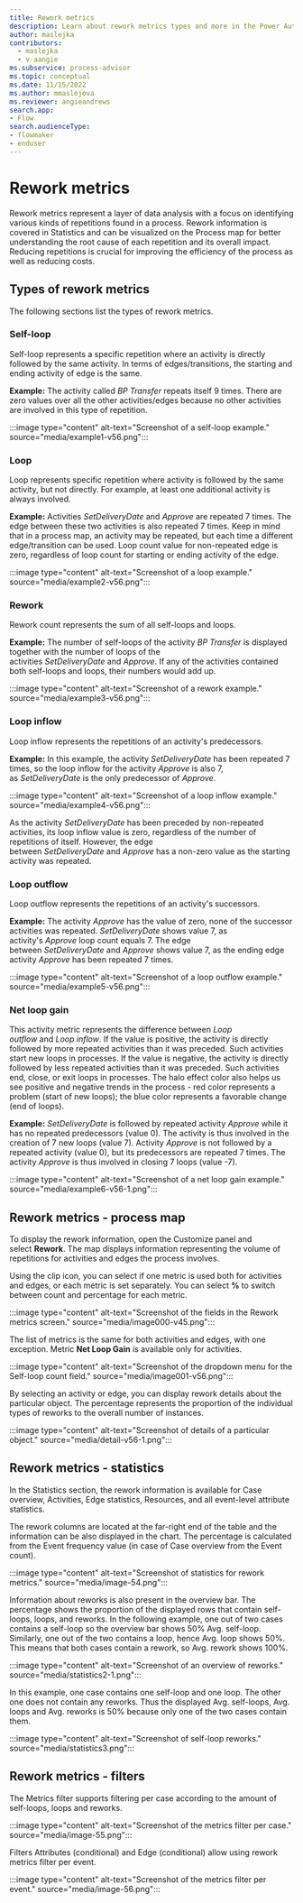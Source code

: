 ```yaml
---
title: Rework metrics
description: Learn about rework metrics types and more in the Power Automate Process Mining desktop app.
author: maslejka
contributors:
  - maslejka
  - v-aangie
ms.subservice: process-advisor
ms.topic: conceptual
ms.date: 11/15/2022
ms.author: mmaslejova
ms.reviewer: angieandrews
search.app:
- Flow
search.audienceType:
- flowmaker
- enduser
---
```


# Rework metrics

Rework metrics represent a layer of data analysis with a focus on identifying various kinds of repetitions found in a process. Rework information is covered in Statistics and can be visualized on the Process map for better understanding the root cause of each repetition and its overall impact. Reducing repetitions is crucial for improving the efficiency of the process as well as reducing costs.

## Types of rework metrics

The following sections list the types of rework metrics.

### Self-loop

Self-loop represents a specific repetition where an activity is directly followed by the same activity. In terms of edges/transitions, the starting and ending activity of edge is the same.

**Example:** The activity called *BP Transfer* repeats itself 9 times. There are zero values over all the other activities/edges because no other activities are involved in this type of repetition.

:::image type="content" alt-text="Screenshot of a self-loop example." source="media/example1-v56.png":::

### Loop

Loop represents specific repetition where activity is followed by the same activity, but not directly. For example, at least one additional activity is always involved.

**Example:** Activities *SetDeliveryDate* and *Approve* are repeated 7 times. The edge between these two activities is also repeated 7 times. Keep in mind that in a process map, an activity may be repeated, but each time a different edge/transition can be used. Loop count value for non-repeated edge is zero, regardless of loop count for starting or ending activity of the edge.

:::image type="content" alt-text="Screenshot of a loop example." source="media/example2-v56.png":::

### Rework

Rework count represents the sum of all self-loops and loops.

**Example:** The number of self-loops of the activity *BP Transfer* is displayed together with the number of loops of the activities *SetDeliveryDate* and *Approve*. If any of the activities contained both self-loops and loops, their numbers would add up.

:::image type="content" alt-text="Screenshot of a rework example." source="media/example3-v56.png":::

### Loop inflow

Loop inflow represents the repetitions of an activity's predecessors.

**Example:** In this example, the activity *SetDeliveryDate* has been repeated 7 times, so the loop inflow for the activity *Approve* is also 7, as *SetDeliveryDate* is the only predecessor of *Approve*.

:::image type="content" alt-text="Screenshot of a loop inflow example." source="media/example4-v56.png":::

As the activity *SetDeliveryDate* has been preceded by non-repeated activities, its loop inflow value is zero, regardless of the number of repetitions of itself. However, the edge between *SetDeliveryDate* and *Approve* has a non-zero value as the starting activity was repeated.

### Loop outflow

Loop outflow represents the repetitions of an activity's successors.

**Example:** The activity *Approve* has the value of zero, none of the successor activities was repeated. *SetDeliveryDate* shows value 7, as activity's *Approve* loop count equals 7. The edge between *SetDeliveryDate* and *Approve* shows value 7, as the ending edge activity *Approve* has been repeated 7 times.

:::image type="content" alt-text="Screenshot of a loop outflow example." source="media/example5-v56.png":::

### Net loop gain

This activity metric represents the difference between *Loop outflow* and *Loop inflow*. If the value is positive, the activity is directly followed by more repeated activities than it was preceded. Such activities start new loops in processes. If the value is negative, the activity is directly followed by less repeated activities than it was preceded. Such activities end, close, or exit loops in processes. The halo effect color also helps us see positive and negative trends in the process - red color represents a problem (start of new loops); the blue color represents a favorable change (end of loops).

**Example:** *SetDeliveryDate* is followed by repeated activity *Approve* while it has no repeated predecessors (value 0). The activity is thus involved in the creation of 7 new loops (value 7). Activity *Approve* is not followed by a repeated activity (value 0), but its predecessors are repeated 7 times. The activity *Approve* is thus involved in closing 7 loops (value -7).

:::image type="content" alt-text="Screenshot of a net loop gain example." source="media/example6-v56-1.png":::

## Rework metrics - process map

To display the rework information, open the Customize panel and select **Rework**. The map displays information representing the volume of repetitions for activities and edges the process involves.

Using the clip icon, you can select if one metric is used both for activities and edges, or each metric is set separately. You can select **%** to switch between count and percentage for each metric.

:::image type="content" alt-text="Screenshot of the fields in the Rework metrics screen." source="media/image000-v45.png":::

The list of metrics is the same for both activities and edges, with one exception. Metric **Net Loop Gain** is available only for activities.

:::image type="content" alt-text="Screenshot of the dropdown menu for the Self-loop count field." source="media/image001-v56.png":::

By selecting an activity or edge, you can display rework details about the particular object. The percentage represents the proportion of the individual types of reworks to the overall number of instances.

:::image type="content" alt-text="Screenshot of details of a particular object." source="media/detail-v56-1.png":::

## Rework metrics - statistics

In the Statistics section, the rework information is available for Case overview, Activities, Edge statistics, Resources, and all event-level attribute statistics.

The rework columns are located at the far-right end of the table and the information can be also displayed in the chart. The percentage is calculated from the Event frequency value (in case of Case overview from the Event count).

:::image type="content" alt-text="Screenshot of statistics for rework metrics." source="media/image-54.png":::

Information about reworks is also present in the overview bar. The percentage shows the proportion of the displayed rows that contain self-loops, loops, and reworks. In the following example, one out of two cases contains a self-loop so the overview bar shows 50% Avg. self-loop. Similarly, one out of the two contains a loop, hence Avg. loop shows 50%. This means that both cases contain a rework, so Avg. rework shows 100%.

:::image type="content" alt-text="Screenshot of an overview of reworks." source="media/statistics2-1.png":::

In this example, one case contains one self-loop and one loop. The other one does not contain any reworks. Thus the displayed Avg. self-loops, Avg. loops and Avg. reworks is 50% because only one of the two cases contain them.

:::image type="content" alt-text="Screenshot of self-loop reworks." source="media/statistics3.png":::

## Rework metrics - filters

The Metrics filter supports filtering per case according to the amount of self-loops, loops and reworks.

:::image type="content" alt-text="Screenshot of the metrics filter per case." source="media/image-55.png":::

Filters Attributes (conditional) and Edge (conditional) allow using rework metrics filter per event.

:::image type="content" alt-text="Screenshot of the metrics filter per event." source="media/image-56.png":::
